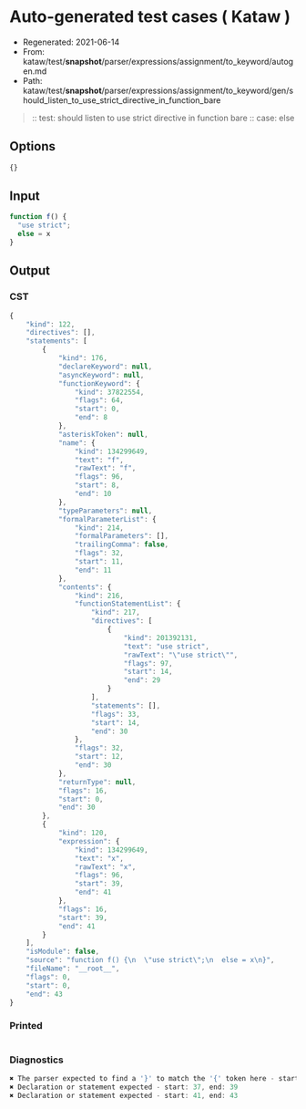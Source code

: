 # Auto-generated test cases ( Kataw )
- Regenerated: 2021-06-14
- From: kataw/test/__snapshot__/parser/expressions/assignment/to_keyword/autogen.md
- Path: kataw/test/__snapshot__/parser/expressions/assignment/to_keyword/gen/should_listen_to_use_strict_directive_in_function_bare
> :: test: should listen to use strict directive in function bare
> :: case: else
## Options

`````js
{}
`````
## Input

`````js
function f() {
  "use strict";
  else = x
}
`````
## Output

### CST

```javascript
{
    "kind": 122,
    "directives": [],
    "statements": [
        {
            "kind": 176,
            "declareKeyword": null,
            "asyncKeyword": null,
            "functionKeyword": {
                "kind": 37822554,
                "flags": 64,
                "start": 0,
                "end": 8
            },
            "asteriskToken": null,
            "name": {
                "kind": 134299649,
                "text": "f",
                "rawText": "f",
                "flags": 96,
                "start": 8,
                "end": 10
            },
            "typeParameters": null,
            "formalParameterList": {
                "kind": 214,
                "formalParameters": [],
                "trailingComma": false,
                "flags": 32,
                "start": 11,
                "end": 11
            },
            "contents": {
                "kind": 216,
                "functionStatementList": {
                    "kind": 217,
                    "directives": [
                        {
                            "kind": 201392131,
                            "text": "use strict",
                            "rawText": "\"use strict\"",
                            "flags": 97,
                            "start": 14,
                            "end": 29
                        }
                    ],
                    "statements": [],
                    "flags": 33,
                    "start": 14,
                    "end": 30
                },
                "flags": 32,
                "start": 12,
                "end": 30
            },
            "returnType": null,
            "flags": 16,
            "start": 0,
            "end": 30
        },
        {
            "kind": 120,
            "expression": {
                "kind": 134299649,
                "text": "x",
                "rawText": "x",
                "flags": 96,
                "start": 39,
                "end": 41
            },
            "flags": 16,
            "start": 39,
            "end": 41
        }
    ],
    "isModule": false,
    "source": "function f() {\n  \"use strict\";\n  else = x\n}",
    "fileName": "__root__",
    "flags": 0,
    "start": 0,
    "end": 43
}
```

### Printed

```javascript

```

### Diagnostics

```javascript
✖ The parser expected to find a '}' to match the '{' token here - start: 33, end: 37
✖ Declaration or statement expected - start: 37, end: 39
✖ Declaration or statement expected - start: 41, end: 43

```

